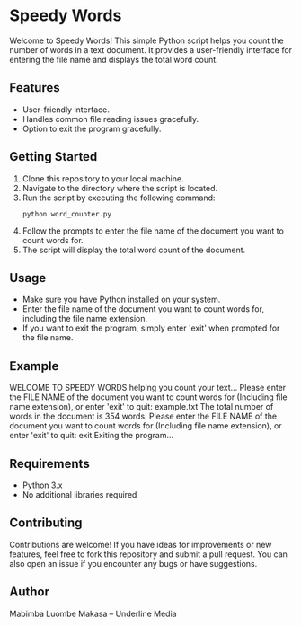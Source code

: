 # Speedy Words

Welcome to Speedy Words! This simple Python script helps you count the number of words in a text document. It provides a user-friendly interface for entering the file name and displays the total word count.

## Features
- User-friendly interface.
- Handles common file reading issues gracefully.
- Option to exit the program gracefully.

## Getting Started
1. Clone this repository to your local machine.
2. Navigate to the directory where the script is located.
3. Run the script by executing the following command:
    ```
    python word_counter.py
    ```
4. Follow the prompts to enter the file name of the document you want to count words for.
5. The script will display the total word count of the document.

## Usage
- Make sure you have Python installed on your system.
- Enter the file name of the document you want to count words for, including the file name extension.
- If you want to exit the program, simply enter 'exit' when prompted for the file name.

## Example
WELCOME TO SPEEDY WORDS helping you count your text...
Please enter the FILE NAME of the document you want to count words for (Including file name extension), or enter 'exit' to quit: example.txt The total number of words in the document is 354 words.
Please enter the FILE NAME of the document you want to count words for (Including file name extension), or enter 'exit' to quit: exit Exiting the program...

## Requirements
- Python 3.x
- No additional libraries required

## Contributing
Contributions are welcome! If you have ideas for improvements or new features, feel free to fork this repository and submit a pull request. You can also open an issue if you encounter any bugs or have suggestions.

## Author
Mabimba Luombe Makasa – Underline Media

